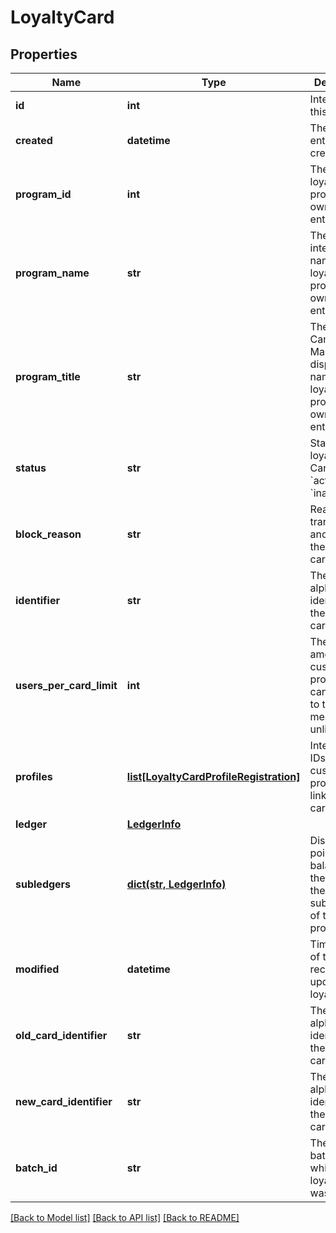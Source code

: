 # LoyaltyCard

## Properties
Name | Type | Description | Notes
------------ | ------------- | ------------- | -------------
**id** | **int** | Internal ID of this entity. | 
**created** | **datetime** | The time this entity was created. | 
**program_id** | **int** | The ID of the loyalty program that owns this entity. | 
**program_name** | **str** | The integration name of the loyalty program that owns this entity. | [optional] 
**program_title** | **str** | The Campaign Manager-displayed name of the loyalty program that owns this entity. | [optional] 
**status** | **str** | Status of the loyalty card. Can be &#x60;active&#x60; or &#x60;inactive&#x60;.  | 
**block_reason** | **str** | Reason for transferring and blocking the loyalty card.  | [optional] 
**identifier** | **str** | The alphanumeric identifier of the loyalty card.  | 
**users_per_card_limit** | **int** | The max amount of customer profiles that can be linked to the card. 0 means unlimited.  | 
**profiles** | [**list[LoyaltyCardProfileRegistration]**](LoyaltyCardProfileRegistration.md) | Integration IDs of the customers profiles linked to the card. | [optional] 
**ledger** | [**LedgerInfo**](LedgerInfo.md) |  | [optional] 
**subledgers** | [**dict(str, LedgerInfo)**](LedgerInfo.md) | Displays point balances of the card in the subledgers of the loyalty program. | [optional] 
**modified** | **datetime** | Timestamp of the most recent update of the loyalty card. | [optional] 
**old_card_identifier** | **str** | The alphanumeric identifier of the loyalty card.  | [optional] 
**new_card_identifier** | **str** | The alphanumeric identifier of the loyalty card.  | [optional] 
**batch_id** | **str** | The ID of the batch in which the loyalty card was created. | [optional] 

[[Back to Model list]](../README.md#documentation-for-models) [[Back to API list]](../README.md#documentation-for-api-endpoints) [[Back to README]](../README.md)


